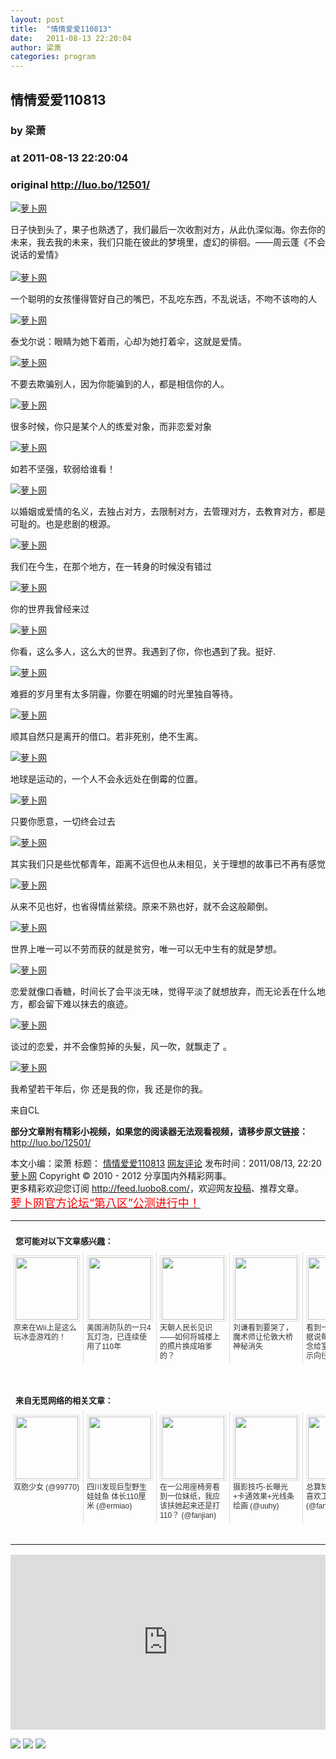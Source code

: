```yaml
---
layout: post
title:  "情情爱爱110813"
date:   2011-08-13 22:20:04
author: 梁萧
categories: program
---
```


## 情情爱爱110813
### by 梁萧
### at 2011-08-13 22:20:04
### original <http://luo.bo/12501/>

<p><a title="萝卜网" href="http://dulei.si/files/2011/08/12/23caea08deda9b0f38c73f730937f258.jpg"><img title="萝卜网" src="http://dulei.si/files/2011/08/12/23caea08deda9b0f38c73f730937f258.jpg" border="0" alt="萝卜网"></a></p><p>日子快到头了，果子也熟透了，我们最后一次收割对方，从此仇深似海。你去你的未来，我去我的未来，我们只能在彼此的梦境里，虚幻的徘徊。——周云蓬《不会说话的爱情》<br> <span></span><br> <a title="萝卜网" href="http://dulei.si/files/2011/08/12/521c7223549f2b6f347d155b57596c6d.jpg"><img title="萝卜网" src="http://dulei.si/files/2011/08/12/521c7223549f2b6f347d155b57596c6d.jpg" border="0" alt="萝卜网"></a></p><p>一个聪明的女孩懂得管好自己的嘴巴，不乱吃东西，不乱说话，不吻不该吻的人</p><p><a title="萝卜网" href="http://dulei.si/files/2011/08/12/0e659ac2f4164d68b117a60d38bf4d8d.jpg"><img title="萝卜网" src="http://dulei.si/files/2011/08/12/0e659ac2f4164d68b117a60d38bf4d8d.jpg" border="0" alt="萝卜网"></a></p><p>泰戈尔说：眼睛为她下着雨，心却为她打着伞，这就是爱情。</p><p><a title="萝卜网" href="http://dulei.si/files/2011/08/12/c84751060a1c1ddf43ef3bdb089774ca.jpg"><img title="萝卜网" src="http://dulei.si/files/2011/08/12/c84751060a1c1ddf43ef3bdb089774ca.jpg" border="0" alt="萝卜网"></a></p><p>不要去欺骗别人，因为你能骗到的人，都是相信你的人。</p><p><a title="萝卜网" href="http://dulei.si/files/2011/08/12/9ada84ba090a05ae0bfee12a1656451b.jpg"><img title="萝卜网" src="http://dulei.si/files/2011/08/12/9ada84ba090a05ae0bfee12a1656451b.jpg" border="0" alt="萝卜网"></a></p><p>很多时候，你只是某个人的练爱对象，而非恋爱对象</p><p><a title="萝卜网" href="http://dulei.si/files/2011/08/12/c340c858939053093cabe69e39913c8c.jpg"><img title="萝卜网" src="http://dulei.si/files/2011/08/12/c340c858939053093cabe69e39913c8c.jpg" border="0" alt="萝卜网"></a></p><p>如若不坚强，软弱给谁看！</p><p><a title="萝卜网" href="http://dulei.si/files/2011/08/12/bb2068df48177bc7e4f9d274532ce699.jpg"><img title="萝卜网" src="http://dulei.si/files/2011/08/12/bb2068df48177bc7e4f9d274532ce699.jpg" border="0" alt="萝卜网"></a></p><p>以婚姻或爱情的名义，去独占对方，去限制对方，去管理对方，去教育对方，都是可耻的。也是悲剧的根源。</p><p><a title="萝卜网" href="http://dulei.si/files/2011/08/12/fbd051ad4514a97d98138bd2f78342c2.jpg"><img title="萝卜网" src="http://dulei.si/files/2011/08/12/fbd051ad4514a97d98138bd2f78342c2.jpg" border="0" alt="萝卜网"></a></p><p>我们在今生，在那个地方，在一转身的时候没有错过</p><p><a title="萝卜网" href="http://dulei.si/files/2011/08/12/cafebd493de9a4c3f7d0e15fb7bf6b68.jpg"><img title="萝卜网" src="http://dulei.si/files/2011/08/12/cafebd493de9a4c3f7d0e15fb7bf6b68.jpg" border="0" alt="萝卜网"></a></p><p>你的世界我曾经来过</p><p><a title="萝卜网" href="http://dulei.si/files/2011/08/12/9ce18cb33087077c0d23ec239db2da00.jpg"><img title="萝卜网" src="http://dulei.si/files/2011/08/12/9ce18cb33087077c0d23ec239db2da00.jpg" border="0" alt="萝卜网"></a></p><p>你看，这么多人，这么大的世界。我遇到了你，你也遇到了我。挺好.</p><p><a title="萝卜网" href="http://dulei.si/files/2011/08/12/ef252137de751aa89f9a4960e989366d.jpg"><img title="萝卜网" src="http://dulei.si/files/2011/08/12/ef252137de751aa89f9a4960e989366d.jpg" border="0" alt="萝卜网"></a></p><p>难捱的岁月里有太多阴霾，你要在明媚的时光里独自等待。</p><p><a title="萝卜网" href="http://dulei.si/files/2011/08/12/612aef7aa69b1586421b9927a982cf88.jpg"><img title="萝卜网" src="http://dulei.si/files/2011/08/12/612aef7aa69b1586421b9927a982cf88.jpg" border="0" alt="萝卜网"></a></p><p>顺其自然只是离开的借口。若非死别，绝不生离。</p><p><a title="萝卜网" href="http://dulei.si/files/2011/08/12/e5a352806ca14636cf69f7b5c1247c75.jpg"><img title="萝卜网" src="http://dulei.si/files/2011/08/12/e5a352806ca14636cf69f7b5c1247c75.jpg" border="0" alt="萝卜网"></a></p><p>地球是运动的，一个人不会永远处在倒霉的位置。</p><p><a title="萝卜网" href="http://dulei.si/files/2011/08/12/465080452bd8e673b621dd1fd38931f5.png"><img title="萝卜网" src="http://dulei.si/files/2011/08/12/465080452bd8e673b621dd1fd38931f5.png" border="0" alt="萝卜网"></a></p><p>只要你愿意，一切终会过去</p><p><a title="萝卜网" href="http://dulei.si/files/2011/08/12/686189fe4c16d063f6eba37739b2f821.jpg"><img title="萝卜网" src="http://dulei.si/files/2011/08/12/686189fe4c16d063f6eba37739b2f821.jpg" border="0" alt="萝卜网"></a></p><p>其实我们只是些忧郁青年，距离不远但也从未相见，关于理想的故事已不再有感觉</p><p><a title="萝卜网" href="http://dulei.si/files/2011/08/12/98260aa6f5bdacef51186e42b427cafc.jpg"><img title="萝卜网" src="http://dulei.si/files/2011/08/12/98260aa6f5bdacef51186e42b427cafc.jpg" border="0" alt="萝卜网"></a></p><p>从来不见也好，也省得情丝萦绕。原来不熟也好，就不会这般颠倒。</p><p><a title="萝卜网" href="http://dulei.si/files/2011/08/12/0e925681f61c6fbccea3269463bd3ddd.jpg"><img title="萝卜网" src="http://dulei.si/files/2011/08/12/0e925681f61c6fbccea3269463bd3ddd.jpg" border="0" alt="萝卜网"></a></p><p>世界上唯一可以不劳而获的就是贫穷，唯一可以无中生有的就是梦想。</p><p><a title="萝卜网" href="http://dulei.si/files/2011/08/12/d8fb5fe3a95bb2b30f9c836f75e4e795.jpg"><img title="萝卜网" src="http://dulei.si/files/2011/08/12/d8fb5fe3a95bb2b30f9c836f75e4e795.jpg" border="0" alt="萝卜网"></a></p><p>恋爱就像口香糖，时间长了会平淡无味，觉得平淡了就想放弃，而无论丢在什么地方，都会留下难以抹去的痕迹。</p><p><a title="萝卜网" href="http://dulei.si/files/2011/08/12/e7c9d0946fa4b5e232e20c629c553d97.jpg"><img title="萝卜网" src="http://dulei.si/files/2011/08/12/e7c9d0946fa4b5e232e20c629c553d97.jpg" border="0" alt="萝卜网"></a></p><p>谈过的恋爱，并不会像剪掉的头髮，风一吹，就飘走了 。</p><p><a title="萝卜网" href="http://dulei.si/files/2011/08/12/3edb624fd3b9a1cd8aa01348d5a3cef6.jpg"><img title="萝卜网" src="http://dulei.si/files/2011/08/12/3edb624fd3b9a1cd8aa01348d5a3cef6.jpg" border="0" alt="萝卜网"></a></p><p>我希望若干年后，你 还是我的你，我 还是你的我。</p><p>来自CL</p><p><strong>部分文章附有精彩小视频，如果您的阅读器无法观看视频，请移步原文链接：</strong> <a href="http://luo.bo/12501/" title="情情爱爱110813">http://luo.bo/12501/</a></p> 本文小编：梁萧 标题： <a href="http://luo.bo/12501/" title="情情爱爱110813">情情爱爱110813</a> <a href="http://luo.bo/12501/#comments" title="to the comments">网友评论</a> 发布时间：2011/08/13, 22:20 <br> <a href="http://luo.bo/" title="萝卜网 - 人人都是艺术家">萝卜网</a> Copyright ©   2010 - 2012 分享国内外精彩网事。<br> 更多精彩欢迎您订阅 <a href="http://feed.luobo8.com/">http://feed.luobo8.com/</a>，欢迎网友<a href="http://luo.bo/delivery/">投稿</a>、推荐文章。<br> <a href="http://luo.bo/8888/"><font color="red" size="4">萝卜网官方论坛“第八区”公测进行中！</font></a><br><table cellspacing="0" cellpadding="3" border="0" style="clear:both"><tr><td colspan="5"><b><font size="-1" style="display:block!important;padding:20px 0 5px!important">您可能对以下文章感兴趣：</font></b></td></tr><tr><td width="106" valign="top" style="padding:5px!important;margin:0!important"> <a title="原来在Wii上是这么玩冰壶游戏的！" style="text-decoration:none!important" href="http://app.wumii.com/ext/redirect.htm?url=http%3A%2F%2Fluo.bo%2F110%2F&amp;from=http%3A%2F%2Fluo.bo%2F12501%2F"> <img style="margin:0!important;padding:2px!important;border:1px solid #dddddd!important;width:100px!important;height:100px!important" src="http://static.wumii.com/site_images/2010/11/04/654517.jpg" width="100px" height="100px"><br> <font size="-1" color="#333333" style="display:block!important;line-height:15px!important;width:106px!important;font:12px/15px arial!important;height:60px!important;margin:3px 0 0 0!important;padding:0!important;overflow:hidden!important">原来在Wii上是这么玩冰壶游戏的！</font> </a></td><td width="106" valign="top" style="padding:5px!important;margin:0!important;border-left:1px solid #dddddd!important"> <a title="美国消防队的一只4瓦灯泡，已连续使用了110年" style="text-decoration:none!important" href="http://app.wumii.com/ext/redirect.htm?url=http%3A%2F%2Fluo.bo%2F9819%2F&amp;from=http%3A%2F%2Fluo.bo%2F12501%2F"> <img style="margin:0!important;padding:2px!important;border:1px solid #dddddd!important;width:100px!important;height:100px!important" src="http://static.wumii.com/site_images/2011/06/18/13017958.jpg" width="100px" height="100px"><br> <font size="-1" color="#333333" style="display:block!important;line-height:15px!important;width:106px!important;font:12px/15px arial!important;height:60px!important;margin:3px 0 0 0!important;padding:0!important;overflow:hidden!important">美国消防队的一只4瓦灯泡，已连续使用了110年</font> </a></td><td width="106" valign="top" style="padding:5px!important;margin:0!important;border-left:1px solid #dddddd!important"> <a title="天朝人民长见识——如何将城楼上的照片换成咱爹的？" style="text-decoration:none!important" href="http://app.wumii.com/ext/redirect.htm?url=http%3A%2F%2Fluo.bo%2F3260%2F&amp;from=http%3A%2F%2Fluo.bo%2F12501%2F"> <img style="margin:0!important;padding:2px!important;border:1px solid #dddddd!important;width:100px!important;height:100px!important" src="http://static.wumii.com/site_images/2011/04/22/1179697.jpg" width="100px" height="100px"><br> <font size="-1" color="#333333" style="display:block!important;line-height:15px!important;width:106px!important;font:12px/15px arial!important;height:60px!important;margin:3px 0 0 0!important;padding:0!important;overflow:hidden!important">天朝人民长见识——如何将城楼上的照片换成咱爹的？</font> </a></td><td width="106" valign="top" style="padding:5px!important;margin:0!important;border-left:1px solid #dddddd!important"> <a title="刘谦看到要哭了，魔术师让伦敦大桥神秘消失" style="text-decoration:none!important" href="http://app.wumii.com/ext/redirect.htm?url=http%3A%2F%2Fluo.bo%2F947%2F&amp;from=http%3A%2F%2Fluo.bo%2F12501%2F"> <img style="margin:0!important;padding:2px!important;border:1px solid #dddddd!important;width:100px!important;height:100px!important" src="http://static.wumii.com/site_images/2010/11/03/652984.jpg" width="100px" height="100px"><br> <font size="-1" color="#333333" style="display:block!important;line-height:15px!important;width:106px!important;font:12px/15px arial!important;height:60px!important;margin:3px 0 0 0!important;padding:0!important;overflow:hidden!important">刘谦看到要哭了，魔术师让伦敦大桥神秘消失</font> </a></td><td width="106" valign="top" style="padding:5px!important;margin:0!important;border-left:1px solid #dddddd!important"> <a title="看到一个捐精的，据说每次三百，我念给室友听，并表示向往" style="text-decoration:none!important" href="http://app.wumii.com/ext/redirect.htm?url=http%3A%2F%2Fluo.bo%2F5657%2F&amp;from=http%3A%2F%2Fluo.bo%2F12501%2F"> <img style="margin:0!important;padding:2px!important;border:1px solid #dddddd!important;width:100px!important;height:100px!important" src="http://static.wumii.com/site_images/2011/03/11/3406029.jpg" width="100px" height="100px"><br> <font size="-1" color="#333333" style="display:block!important;line-height:15px!important;width:106px!important;font:12px/15px arial!important;height:60px!important;margin:3px 0 0 0!important;padding:0!important;overflow:hidden!important">看到一个捐精的，据说每次三百，我念给室友听，并表示向往</font> </a></td></tr> <td><br><tr><td colspan="5"><b><font size="-1" style="display:block!important;padding:20px 0 5px!important">来自无觅网络的相关文章：</font></b></td></tr><tr><td width="106" valign="top" style="padding:5px!important;margin:0!important"> <a title="双胞少女" style="text-decoration:none!important" href="http://app.wumii.com/ext/redirect.htm?url=http%3A%2F%2Fmh.99770.cc%2Fcomic%2F110%2F&amp;from=http%3A%2F%2Fluo.bo%2F12501%2F"> <img style="margin:0!important;padding:2px!important;border:1px solid #dddddd!important;width:100px!important;height:100px!important" src="http://static.wumii.com/site_images/2011/06/24/14150979.jpg" width="100px" height="100px"><br> <font size="-1" color="#333333" style="display:block!important;line-height:15px!important;width:106px!important;font:12px/15px arial!important;height:60px!important;margin:3px 0 0 0!important;padding:0!important;overflow:hidden!important">双胞少女 (@99770)</font> </a></td><td width="106" valign="top" style="padding:5px!important;margin:0!important;border-left:1px solid #dddddd!important"> <a title="四川发现巨型野生娃娃鱼 体长110厘米" style="text-decoration:none!important" href="http://app.wumii.com/ext/redirect.htm?url=http%3A%2F%2Fwww.ermiao.com%2Fnews%2F20090503%2F1620.html&amp;from=http%3A%2F%2Fluo.bo%2F12501%2F"> <img style="margin:0!important;padding:2px!important;border:1px solid #dddddd!important;width:100px!important;height:100px!important" src="http://static.wumii.com/site_images/425869.jpg" width="100px" height="100px"><br> <font size="-1" color="#333333" style="display:block!important;line-height:15px!important;width:106px!important;font:12px/15px arial!important;height:60px!important;margin:3px 0 0 0!important;padding:0!important;overflow:hidden!important">四川发现巨型野生娃娃鱼 体长110厘米 (@ermiao)</font> </a></td><td width="106" valign="top" style="padding:5px!important;margin:0!important;border-left:1px solid #dddddd!important"> <a title="在一公用座椅旁看到一位妹纸，我应该扶她起来还是打110？" style="text-decoration:none!important" href="http://app.wumii.com/ext/redirect.htm?url=http%3A%2F%2Fwww.fanjian.net%2Fpost%2F2681.html&amp;from=http%3A%2F%2Fluo.bo%2F12501%2F"> <img style="margin:0!important;padding:2px!important;border:1px solid #dddddd!important;width:100px!important;height:100px!important" src="http://static.wumii.com/site_images/2011/06/20/13514456.jpg" width="100px" height="100px"><br> <font size="-1" color="#333333" style="display:block!important;line-height:15px!important;width:106px!important;font:12px/15px arial!important;height:60px!important;margin:3px 0 0 0!important;padding:0!important;overflow:hidden!important">在一公用座椅旁看到一位妹纸，我应该扶她起来还是打110？ (@fanjian)</font> </a></td><td width="106" valign="top" style="padding:5px!important;margin:0!important;border-left:1px solid #dddddd!important"> <a title="摄影技巧-长曝光+卡通效果+光线条绘画" style="text-decoration:none!important" href="http://app.wumii.com/ext/redirect.htm?url=http%3A%2F%2Fuuhy.com%2F%3Fp%3D110&amp;from=http%3A%2F%2Fluo.bo%2F12501%2F"> <img style="margin:0!important;padding:2px!important;border:1px solid #dddddd!important;width:100px!important;height:100px!important" src="http://static.wumii.com/site_images/2010/11/29/1105930.jpg" width="100px" height="100px"><br> <font size="-1" color="#333333" style="display:block!important;line-height:15px!important;width:106px!important;font:12px/15px arial!important;height:60px!important;margin:3px 0 0 0!important;padding:0!important;overflow:hidden!important">摄影技巧-长曝光+卡通效果+光线条绘画 (@uuhy)</font> </a></td><td width="106" valign="top" style="padding:5px!important;margin:0!important;border-left:1px solid #dddddd!important"> <a title="总算知道日本男人喜欢工作的原因了" style="text-decoration:none!important" href="http://app.wumii.com/ext/redirect.htm?url=http%3A%2F%2Fwww.fanjian.net%2Fpost%2F110.html&amp;from=http%3A%2F%2Fluo.bo%2F12501%2F"> <img style="margin:0!important;padding:2px!important;border:1px solid #dddddd!important;width:100px!important;height:100px!important" src="http://static.wumii.com/site_images/2011/06/04/10968564.jpg" width="100px" height="100px"><br> <font size="-1" color="#333333" style="display:block!important;line-height:15px!important;width:106px!important;font:12px/15px arial!important;height:60px!important;margin:3px 0 0 0!important;padding:0!important;overflow:hidden!important">总算知道日本男人喜欢工作的原因了 (@fanjian)</font> </a></td></tr><tr><td colspan="5" align="right"> <a style="text-decoration:none!important" href="http://www.wumii.com/widget/relatedItems.htm" title="无觅相关文章插件"> <font size="-1" color="#bbbbbb" style="display:block!important;font-family:arial!important;padding:5px 0!important;font-size:12px!important;color:#bbb!important">无觅</font> </a></td></tr></td></table><p><iframe src="http://feedads.g.doubleclick.net/~ah/f/7sv1ooo89v8jfelhdjk8plpa64/300/250?ca=1&amp;fh=280#http%3A%2F%2Fluo.bo%2F12501%2F" width="100%" height="280" frameborder="0" scrolling="no" marginwidth="0" marginheight="0"></iframe></p><div>
<a href="http://feeds.feedburner.com/~ff/tamd?a=S7TryXgpACo:zhWVQhLMxuo:yIl2AUoC8zA"><img src="http://feeds.feedburner.com/~ff/tamd?d=yIl2AUoC8zA" border="0"></a> <a href="http://feeds.feedburner.com/~ff/tamd?a=S7TryXgpACo:zhWVQhLMxuo:qj6IDK7rITs"><img src="http://feeds.feedburner.com/~ff/tamd?d=qj6IDK7rITs" border="0"></a> <a href="http://feeds.feedburner.com/~ff/tamd?a=S7TryXgpACo:zhWVQhLMxuo:-BTjWOF_DHI"><img src="http://feeds.feedburner.com/~ff/tamd?i=S7TryXgpACo:zhWVQhLMxuo:-BTjWOF_DHI" border="0"></a>
</div>